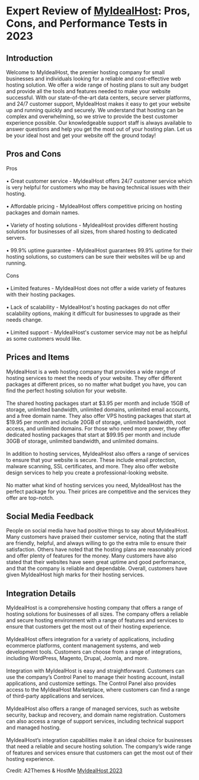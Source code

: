 <h1>Expert Review of <a href="https://a2themes.com/myidealhost-reviews">MyIdealHost</a>: Pros, Cons, and Performance Tests in 2023</h1>
<h2>Introduction</h2>
Welcome to MyIdealHost, the premier hosting company for small businesses and individuals looking for a reliable and cost-effective web hosting solution. We offer a wide range of hosting plans to suit any budget and provide all the tools and features needed to make your website successful. With our state-of-the-art data centers, secure server platforms, and 24/7 customer support, MyIdealHost makes it easy to get your website up and running quickly and securely. We understand that hosting can be complex and overwhelming, so we strive to provide the best customer experience possible. Our knowledgeable support staff is always available to answer questions and help you get the most out of your hosting plan. Let us be your ideal host and get your website off the ground today!
<h2>Pros and Cons</h2>
Pros<br><br>• Great customer service - MyIdealHost offers 24/7 customer service which is very helpful for customers who may be having technical issues with their hosting.<br><br>• Affordable pricing - MyIdealHost offers competitive pricing on hosting packages and domain names.<br><br>• Variety of hosting solutions - MyIdealHost provides different hosting solutions for businesses of all sizes, from shared hosting to dedicated servers.<br><br>• 99.9% uptime guarantee - MyIdealHost guarantees 99.9% uptime for their hosting solutions, so customers can be sure their websites will be up and running.<br><br>Cons<br><br>• Limited features - MyIdealHost does not offer a wide variety of features with their hosting packages.<br><br>• Lack of scalability - MyIdealHost's hosting packages do not offer scalability options, making it difficult for businesses to upgrade as their needs change.<br><br>• Limited support - MyIdealHost's customer service may not be as helpful as some customers would like.
<h2>Prices and Items</h2>
MyIdealHost is a web hosting company that provides a wide range of hosting services to meet the needs of your website. They offer different packages at different prices, so no matter what budget you have, you can find the perfect hosting solution for your website. <br><br>The shared hosting packages start at $3.95 per month and include 15GB of storage, unlimited bandwidth, unlimited domains, unlimited email accounts, and a free domain name. They also offer VPS hosting packages that start at $19.95 per month and include 20GB of storage, unlimited bandwidth, root access, and unlimited domains. For those who need more power, they offer dedicated hosting packages that start at $99.95 per month and include 30GB of storage, unlimited bandwidth, and unlimited domains. <br><br>In addition to hosting services, MyIdealHost also offers a range of services to ensure that your website is secure. These include email protection, malware scanning, SSL certificates, and more. They also offer website design services to help you create a professional-looking website. <br><br>No matter what kind of hosting services you need, MyIdealHost has the perfect package for you. Their prices are competitive and the services they offer are top-notch.
<h2>Social Media Feedback</h2>
People on social media have had positive things to say about MyIdealHost. Many customers have praised their customer service, noting that the staff are friendly, helpful, and always willing to go the extra mile to ensure their satisfaction. Others have noted that the hosting plans are reasonably priced and offer plenty of features for the money. Many customers have also stated that their websites have seen great uptime and good performance, and that the company is reliable and dependable. Overall, customers have given MyIdealHost high marks for their hosting services.
<h2>Integration Details</h2>
MyIdealHost is a comprehensive hosting company that offers a range of hosting solutions for businesses of all sizes. The company offers a reliable and secure hosting environment with a range of features and services to ensure that customers get the most out of their hosting experience.<br><br>MyIdealHost offers integration for a variety of applications, including ecommerce platforms, content management systems, and web development tools. Customers can choose from a range of integrations, including WordPress, Magento, Drupal, Joomla, and more.<br><br>Integration with MyIdealHost is easy and straightforward. Customers can use the company’s Control Panel to manage their hosting account, install applications, and customize settings. The Control Panel also provides access to the MyIdealHost Marketplace, where customers can find a range of third-party applications and services.<br><br>MyIdealHost also offers a range of managed services, such as website security, backup and recovery, and domain name registration. Customers can also access a range of support services, including technical support and managed hosting.<br><br>MyIdealHost’s integration capabilities make it an ideal choice for businesses that need a reliable and secure hosting solution. The company’s wide range of features and services ensure that customers can get the most out of their hosting experience.
<p>Credit: A2Themes & HostMe <a href="https://a2themes.com/myidealhost-reviews">MyIdealHost 2023</a></p>